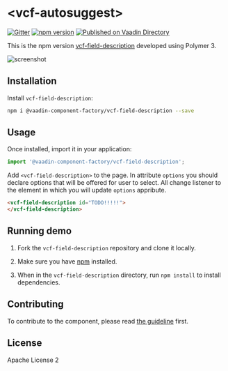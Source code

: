 # &lt;vcf-autosuggest&gt;

[![Gitter](https://badges.gitter.im/Join%20Chat.svg)](https://gitter.im/vaadin/web-components?utm_source=badge&utm_medium=badge&utm_campaign=pr-badge)
[![npm version](https://badgen.net/npm/v/@vaadin-component-factory/vcf-field-description)](https://www.npmjs.com/package/@vaadin-component-factory/vcf-field-description)
[![Published on Vaadin Directory](https://img.shields.io/badge/Vaadin%20Directory-published-00b4f0.svg)](https://vaadin.com/directory/component/vaadin-component-factoryvcf-field-description)

This is the npm version [vcf-field-description](https://github.com/vaadin-component-factory/vcf-field-description) developed using Polymer 3.

![screenshot](https://user-images.githubusercontent.com/3392815/not-available1234.gif)

## Installation

Install `vcf-field-description`:

```sh
npm i @vaadin-component-factory/vcf-field-description --save
```

## Usage

Once installed, import it in your application:

```js
import '@vaadin-component-factory/vcf-field-description';
```

Add `<vcf-field-description>` to the page. In attribute `options` you should declare options that will be offered for user to select. All change listener to the element in which you will update `options` appribute.

```html
<vcf-field-description id="TODO!!!!!">
</vcf-field-description>
```

## Running demo

1. Fork the `vcf-field-description` repository and clone it locally.

1. Make sure you have [npm](https://www.npmjs.com/) installed.

1. When in the `vcf-field-description` directory, run `npm install` to install dependencies.

## Contributing

To contribute to the component, please read [the guideline](https://github.com/vaadin/vaadin-core/blob/master/CONTRIBUTING.md) first.

## License

Apache License 2